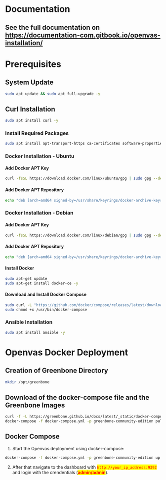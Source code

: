 # Documentation

## See the full documentation on https://documentation-com.gitbook.io/openvas-installation/

# Prerequisites

## System Update

```bash
sudo apt update && sudo apt full-upgrade -y
```

## Curl Installation

```bash
sudo apt install curl -y
```

### Install Required Packages

```bash
sudo apt install apt-transport-https ca-certificates software-properties-common -y
```

### Docker Installation - Ubuntu

#### Add Docker APT Key

```bash
curl -fsSL https://download.docker.com/linux/ubuntu/gpg | sudo gpg --dearmor -o /usr/share/keyrings/docker-archive-keyring.gpg
```

#### Add Docker APT Repository

```bash
echo "deb [arch=amd64 signed-by=/usr/share/keyrings/docker-archive-keyring.gpg] https://download.docker.com/linux/ubuntu $(lsb_release -cs) stable" | sudo tee /etc/apt/sources.list.d/docker.list > /dev/null
```

### Docker Installation - Debian

#### Add Docker APT Key

```bash
curl -fsSL https://download.docker.com/linux/debian/gpg | sudo gpg --dearmor -o /usr/share/keyrings/docker-archive-keyring.gpg
```

#### Add Docker APT Repository

```bash
echo "deb [arch=amd64 signed-by=/usr/share/keyrings/docker-archive-keyring.gpg] https://download.docker.com/linux/debian $(lsb_release -cs) stable" | sudo tee /etc/apt/sources.list.d/docker.list > /dev/null
```

#### Install Docker

```bash
sudo apt-get update
sudo apt-get install docker-ce -y
```

#### Download and Install Docker Compose

```bash
sudo curl -L "https://github.com/docker/compose/releases/latest/download/docker-compose-Linux-x86_64" -o /usr/bin/docker-compose
sudo chmod +x /usr/bin/docker-compose
```

### Ansible Installation

```bash
sudo apt install ansible -y
```

# Openvas Docker Deployment

## Creation of Greenbone Directory

```bash
mkdir /opt/greenbone
```

## Download of the docker-compose file and the Greenbone Images

```bash
curl -f -L https://greenbone.github.io/docs/latest/_static/docker-compose-22.4.yml -o docker-compose.yml
docker-compose -f docker-compose.yml -p greenbone-community-edition pull
```

## Docker Compose

1. Start the Openvas deployment using docker-compose:

```bash
docker-compose -f docker-compose.yml -p greenbone-community-edition up -d
```

2. After that navigate to the dashboard with <mark style="color:red;">`http://your_ip_address:9392`</mark> and login with the crendentials (<mark style="color:red;">**admin/admin**</mark>).
